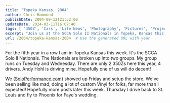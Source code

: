 ```yaml
---
title: "Topeka Kansas, 2004"
author: Chris Hammond
publishDate: 2004-09-12T21:52:00
updateDate: 2024-03-11T16:07:40
tags: [ '350Z', 'Cars', 'Life News', 'Photography', 'Pictures', 'Project 350Z', 'Project350z', 'Project350zcom', 'SEO', 'Site News' ]
excerpt: "Join us at the SCCA Solo II Nationals in Topeka, Kansas this week! Follow our journey with SoloPerformance.com and stay tuned for more updates."
url: /2004/topeka-kansas-2004  # Use the generated URL with year
---
```

<P>For the fifth year in a row I am in Topeka Kansas this week. It's the SCCA Solo II Nationals. The Nationals are broken up into two groups. My group runs on Tuesday and Wednesday. There are only 2 350Zs here this year, 4 drivers. Andy Hohl is driving mine. Hopefully one of us will do decent!</P> <P>We (<A href="https://www.soloperformance.com">SoloPerformance.com</A>) showed up Friday and setup the store. We've been selling like mad, doing a lot of custom Vinyl for folks, far more than I expected! Hopefully more posts later this week. Thursday I drive back to St. Louis and fly to Phoenix for Faye's wedding.</P>


